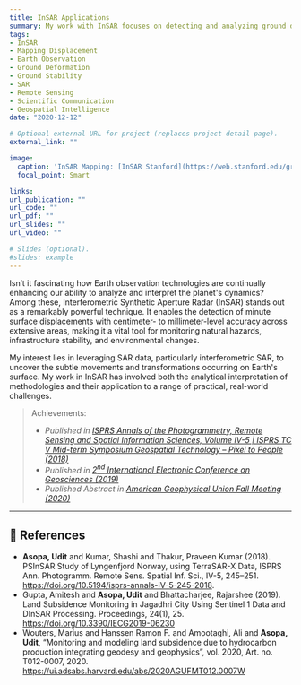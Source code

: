 ```yaml
---
title: InSAR Applications
summary: My work with InSAR focuses on detecting and analyzing ground displacement using radar remote sensing techniques such as DInSAR and PSInSAR. I’ve developed and implemented workflows for processing satellite SAR data, enabling accurate monitoring of subsidence, tectonic motion, and anthropogenic changes. These efforts have supported environmental and geophysical studies across varied terrains using Sentinel-1 and TerraSAR-X datasets.
tags:
- InSAR
- Mapping Displacement
- Earth Observation
- Ground Deformation
- Ground Stability
- SAR
- Remote Sensing
- Scientific Communication
- Geospatial Intelligence
date: "2020-12-12"

# Optional external URL for project (replaces project detail page).
external_link: ""

image:
  caption: 'InSAR Mapping: [InSAR Stanford](https://web.stanford.edu/group/radar/radarbeams.jpeg)'
  focal_point: Smart

links:
url_publication: ""
url_code: ""
url_pdf: ""
url_slides: ""
url_video: ""

# Slides (optional).
#slides: example
---
```


Isn’t it fascinating how Earth observation technologies are continually enhancing our ability to analyze and interpret the planet's dynamics? Among these, Interferometric Synthetic Aperture Radar (InSAR) stands out as a remarkably powerful technique. It enables the detection of minute surface displacements with centimeter- to millimeter-level accuracy across extensive areas, making it a vital tool for monitoring natural hazards, infrastructure stability, and environmental changes.

My interest lies in leveraging SAR data, particularly interferometric SAR, to uncover the subtle movements and transformations occurring on Earth's surface. My work in InSAR has involved both the analytical interpretation of methodologies and their application to a range of practical, real-world challenges.

> Achievements:
> * *Published in [ISPRS Annals of the Photogrammetry, Remote Sensing and Spatial Information Sciences, Volume IV-5 | ISPRS TC V Mid-term Symposium Geospatial Technology – Pixel to People (2018)](https://isprs-annals.copernicus.org/articles/IV-5/)*
> * *Published in [2<sup>nd</sup> International Electronic Conference on Geosciences (2019)](https://www.mdpi.com/2504-3900/24/1)*
> * *Published Abstract in [American Geophysical Union Fall Meeting (2020)](https://agu.confex.com/agu/fm20/meetingapp.cgi/)*

---

## 📖 References

- **Asopa, Udit** and Kumar, Shashi and Thakur, Praveen Kumar (2018). PSInSAR Study of Lyngenfjord Norway, using TerraSAR-X Data, ISPRS Ann. Photogramm. Remote Sens. Spatial Inf. Sci., IV-5, 245–251. https://doi.org/10.5194/isprs-annals-IV-5-245-2018.
- Gupta, Amitesh and **Asopa, Udit** and Bhattacharjee, Rajarshee (2019). Land Subsidence Monitoring in Jagadhri City Using Sentinel 1 Data and DInSAR Processing. Proceedings, 24(1), 25. https://doi.org/10.3390/IECG2019-06230
- Wouters, Marius and Hanssen Ramon F. and Amootaghi, Ali and **Asopa, Udit**, “Monitoring and modeling land subsidence due to hydrocarbon production integrating geodesy and geophysics”, vol. 2020, Art. no. T012-0007, 2020. https://ui.adsabs.harvard.edu/abs/2020AGUFMT012.0007W
